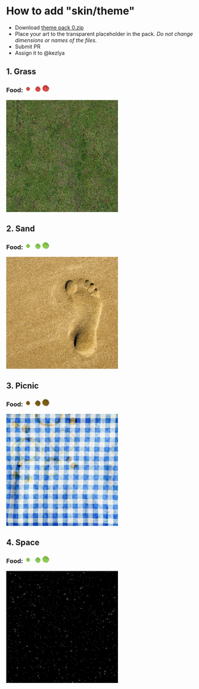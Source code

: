 # How to add "skin/theme"
- Download [theme pack 0.zip](./0.zip)
- Place your art to the transparent placeholder in the pack. *Do not change dimensions or names of the files.*
- Submit PR
- Assign it to @kezlya

## 1. Grass
### Food: <img src="./1/foodsmall.png"> <img src="./1/foodmid.png"> <img src="./1/foodbig.png">
<img src="./1/background.png" width="300px">


## 2. Sand
### Food: <img src="./2/foodsmall.png"> <img src="./2/foodmid.png"> <img src="./2/foodbig.png">
<img src="./2/background.png" width="300px">

## 3. Picnic
### Food: <img src="./3/foodsmall.png"> <img src="./3/foodmid.png"> <img src="./3/foodbig.png">
<img src="./3/background.png" width="300px">

## 4. Space
### Food: <img src="./4/foodsmall.png"> <img src="./4/foodmid.png"> <img src="./4/foodbig.png">
<img src="./4/background.png" width="300px">
